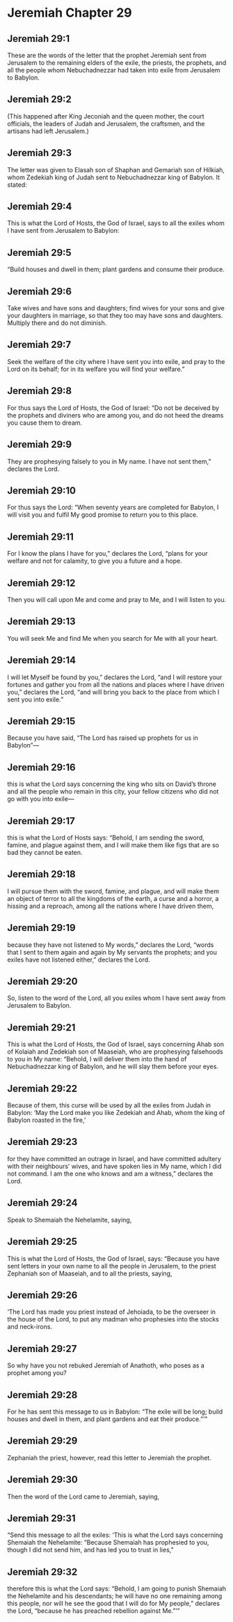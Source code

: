 # Jeremiah Chapter 29

## Jeremiah 29:1
These are the words of the letter that the prophet Jeremiah sent from Jerusalem to the remaining elders of the exile, the priests, the prophets, and all the people whom Nebuchadnezzar had taken into exile from Jerusalem to Babylon.

## Jeremiah 29:2
(This happened after King Jeconiah and the queen mother, the court officials, the leaders of Judah and Jerusalem, the craftsmen, and the artisans had left Jerusalem.)

## Jeremiah 29:3
The letter was given to Elasah son of Shaphan and Gemariah son of Hilkiah, whom Zedekiah king of Judah sent to Nebuchadnezzar king of Babylon. It stated:

## Jeremiah 29:4
This is what the Lord of Hosts, the God of Israel, says to all the exiles whom I have sent from Jerusalem to Babylon:

## Jeremiah 29:5
“Build houses and dwell in them; plant gardens and consume their produce.

## Jeremiah 29:6
Take wives and have sons and daughters; find wives for your sons and give your daughters in marriage, so that they too may have sons and daughters. Multiply there and do not diminish.

## Jeremiah 29:7
Seek the welfare of the city where I have sent you into exile, and pray to the Lord on its behalf; for in its welfare you will find your welfare.”

## Jeremiah 29:8
For thus says the Lord of Hosts, the God of Israel: “Do not be deceived by the prophets and diviners who are among you, and do not heed the dreams you cause them to dream.

## Jeremiah 29:9
They are prophesying falsely to you in My name. I have not sent them,” declares the Lord.

## Jeremiah 29:10
For thus says the Lord: “When seventy years are completed for Babylon, I will visit you and fulfil My good promise to return you to this place.

## Jeremiah 29:11
For I know the plans I have for you,” declares the Lord, “plans for your welfare and not for calamity, to give you a future and a hope.

## Jeremiah 29:12
Then you will call upon Me and come and pray to Me, and I will listen to you.

## Jeremiah 29:13
You will seek Me and find Me when you search for Me with all your heart.

## Jeremiah 29:14
I will let Myself be found by you,” declares the Lord, “and I will restore your fortunes and gather you from all the nations and places where I have driven you,” declares the Lord, “and will bring you back to the place from which I sent you into exile.”

## Jeremiah 29:15
Because you have said, “The Lord has raised up prophets for us in Babylon”—

## Jeremiah 29:16
this is what the Lord says concerning the king who sits on David’s throne and all the people who remain in this city, your fellow citizens who did not go with you into exile—

## Jeremiah 29:17
this is what the Lord of Hosts says: “Behold, I am sending the sword, famine, and plague against them, and I will make them like figs that are so bad they cannot be eaten.

## Jeremiah 29:18
I will pursue them with the sword, famine, and plague, and will make them an object of terror to all the kingdoms of the earth, a curse and a horror, a hissing and a reproach, among all the nations where I have driven them,

## Jeremiah 29:19
because they have not listened to My words,” declares the Lord, “words that I sent to them again and again by My servants the prophets; and you exiles have not listened either,” declares the Lord.

## Jeremiah 29:20
So, listen to the word of the Lord, all you exiles whom I have sent away from Jerusalem to Babylon.

## Jeremiah 29:21
This is what the Lord of Hosts, the God of Israel, says concerning Ahab son of Kolaiah and Zedekiah son of Maaseiah, who are prophesying falsehoods to you in My name: “Behold, I will deliver them into the hand of Nebuchadnezzar king of Babylon, and he will slay them before your eyes.

## Jeremiah 29:22
Because of them, this curse will be used by all the exiles from Judah in Babylon: ‘May the Lord make you like Zedekiah and Ahab, whom the king of Babylon roasted in the fire,’

## Jeremiah 29:23
for they have committed an outrage in Israel, and have committed adultery with their neighbours’ wives, and have spoken lies in My name, which I did not command. I am the one who knows and am a witness,” declares the Lord.

## Jeremiah 29:24
Speak to Shemaiah the Nehelamite, saying,

## Jeremiah 29:25
This is what the Lord of Hosts, the God of Israel, says: “Because you have sent letters in your own name to all the people in Jerusalem, to the priest Zephaniah son of Maaseiah, and to all the priests, saying,

## Jeremiah 29:26
‘The Lord has made you priest instead of Jehoiada, to be the overseer in the house of the Lord, to put any madman who prophesies into the stocks and neck-irons.

## Jeremiah 29:27
So why have you not rebuked Jeremiah of Anathoth, who poses as a prophet among you?

## Jeremiah 29:28
For he has sent this message to us in Babylon: “The exile will be long; build houses and dwell in them, and plant gardens and eat their produce.”’”

## Jeremiah 29:29
Zephaniah the priest, however, read this letter to Jeremiah the prophet.

## Jeremiah 29:30
Then the word of the Lord came to Jeremiah, saying,

## Jeremiah 29:31
“Send this message to all the exiles: ‘This is what the Lord says concerning Shemaiah the Nehelamite: “Because Shemaiah has prophesied to you, though I did not send him, and has led you to trust in lies,”

## Jeremiah 29:32
therefore this is what the Lord says: “Behold, I am going to punish Shemaiah the Nehelamite and his descendants; he will have no one remaining among this people, nor will he see the good that I will do for My people,” declares the Lord, “because he has preached rebellion against Me.”’”
